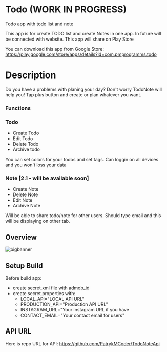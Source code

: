 # Todo (WORK IN PROGRESS)

Todo app with todo list and note 

This app is for create TODO list and create Notes in one app. In future will be connected with website.
This app will share on Play Store

You can download this app from Google Store: https://play.google.com/store/apps/details?id=com.pmprogramms.todo 

# Description

Do you have a problems with planing your day? Don't worry TodoNote will help you! Tap plus button and create or plan whatever you want.

### Functions

### Todo
* Create Todo
* Edit Todo
* Delete Todo
* Archive todo

You can set colors for your todos and set tags. Can loggin on all devices and you won't loss your data

### Note [2.1 - will be available soon]
* Create Note
* Delete Note
* Edit Note
* Archive Note

Will be able to share todo/note for other users. Should type email and this will be displaying on other tab.

## Overview
![bigbanner](https://user-images.githubusercontent.com/20040431/107070049-0f7cb400-67e3-11eb-8921-410855260245.png)


## Setup Build
Before build app:
* create secret.xml file with <string name="id_ad_mob_pub">admob_id</string>
* create secret.properties with:
    - LOCAL_API="LOCAL API URL"
    - PRODUCTION_API="Production API URL"
    - INSTAGRAM_URL="Your instagram URL if you have
    - CONTACT_EMAIL="Your contact email for users"

## API URL
Here is repo URL for API: https://github.com/PatrykMCoder/TodoNoteApi
